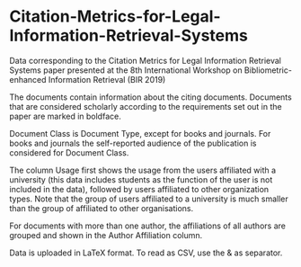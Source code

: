 # Citation-Metrics-for-Legal-Information-Retrieval-Systems
Data corresponding to the Citation Metrics for Legal Information Retrieval Systems paper presented at the 8th International Workshop on Bibliometric-enhanced Information Retrieval (BIR 2019)

The documents contain information about the citing documents. Documents that are considered scholarly according to the requirements set out in the paper are marked in boldface.

Document Class is Document Type, except for books and journals. For books and journals the self-reported audience of the publication is considered for Document Class.

The column Usage first shows the usage from the users affiliated with a university (this data includes students as the function of the user is not included in the data), followed by users affiliated to other organization types. Note that the group of users affiliated to a university is much smaller than the group of affiliated to other organisations.

For documents with more than one author, the affiliations of all authors are grouped and shown in the Author Affiliation column.

Data is uploaded in LaTeX format. To read as CSV, use the & as separator.
